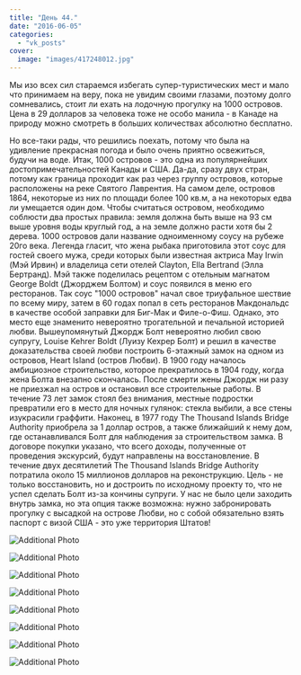 ```yaml
---
title: "День 44."
date: "2016-06-05"
categories: 
  - "vk_posts"
cover:
  image: "images/417248012.jpg"
---
```


Мы изо всех сил стараемся избегать супер-туристических мест и мало что принимаем на веру, пока не увидим своими глазами, поэтому долго сомневались, стоит ли ехать на лодочную прогулку на 1000 островов. Цена в 29 долларов за человека тоже не особо манила - в Канаде на природу можно смотреть в больших количествах абсолютно бесплатно.

<!--more-->

Но все-таки рады, что решились поехать, потому что была на удивление прекрасная погода и было очень приятно освежиться, будучи на воде. Итак, 1000 островов - это одна из популярнейших достопримечательностей Канады и США. Да-да, сразу двух стран, потому как граница проходит как раз через группу островов, которые расположены на реке Святого Лаврентия. На самом деле, островов 1864, некоторые из них по площади более 100 кв.м, а на некоторых едва ли умещается один дом. Чтобы считаться островом, необходимо соблюсти два простых правила: земля должна быть выше на 93 см выше уровня воды круглый год, а на земле должно расти хотя бы 2 дерева. 1000 островов дали название одноименному соусу на рубеже 20го века. Легенда гласит, что жена рыбака приготовила этот соус для гостей своего мужа, среди которых были известная актриса May Irwin (Мэй Ирвин) и владелица сети отелей Clayton, Ella Bertrand (Элла Бертранд). Мэй также поделилась рецептом с отельным магнатом George Boldt (Джорджем Болтом) и соус появился в меню его ресторанов. Так соус "1000 островов" начал свое триуфальное шествие по всему миру, затем в 60 годах попал в сеть ресторанов Макдональдс в качестве особой заправки для Биг-Мак и Филе-о-Фиш. Однако, это место еще знаменито невероятно трогательной и печальной историей любви. Вышеупомянутый Джордж Болт невероятно любил свою супругу, Louise Kehrer Boldt (Луизу Кехрер Болт) и решил в качестве доказательства своей любви построить 6-этажный замок на одном из островов, Heart Island (остров Любви). В 1900 году началось амбициозное строительство, которое прекратилось в 1904 году, когда жена Болта внезапно скончалась. После смерти жены Джордж ни разу не приезжал на остров и остановил все строительные работы. В течение 73 лет замок стоял без внимания, местные подростки превратили его в место для ночных гулянок: стекла выбили, а все стены изукрасили граффити. Наконец, в 1977 году The Thousand Islands Bridge Authority приобрела за 1 доллар остров, а также ближайший к нему дом, где останавливался Болт для наблюдения за строительством замка. В договоре покупки указано, что всего доходы, полученные от проведения экскурсий, будут направлены на восстановление. В течение двух десятилетий The Thousand Islands Bridge Authority потратила около 15 миллионов долларов на реконструкцию. Цель - не только восстановить, но и достроить по исходному проекту то, что не успел сделать Болт из-за кончины супруги. У нас не было цели заходить внутрь замка, но эта опция также возможна: нужно забронировать прогулку с высадкой на острове Любви, но с собой обязательно взять паспорт с визой США - это уже территория Штатов!

![Additional Photo](https://vodpop.ru/wp-content/uploads/2023/07/417248014.jpg)

![Additional Photo](https://vodpop.ru/wp-content/uploads/2023/07/417248015.jpg)

![Additional Photo](https://vodpop.ru/wp-content/uploads/2023/07/417248016.jpg)

![Additional Photo](https://vodpop.ru/wp-content/uploads/2023/07/417248017.jpg)

![Additional Photo](https://vodpop.ru/wp-content/uploads/2023/07/417248018.jpg)

![Additional Photo](https://vodpop.ru/wp-content/uploads/2023/07/417248019.jpg)

![Additional Photo](https://vodpop.ru/wp-content/uploads/2023/07/417248020.jpg)

![Additional Photo](https://vodpop.ru/wp-content/uploads/2023/07/417248021.jpg)
